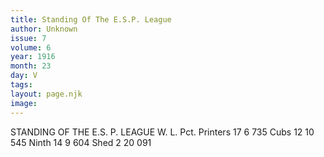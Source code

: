 ```yaml
---
title: Standing Of The E.S.P. League
author: Unknown
issue: 7
volume: 6
year: 1916
month: 23
day: V
tags:
layout: page.njk
image:
---
```

STANDING OF THE E.S. P. LEAGUE       W. L. Pct. Printers 17 6 735 Cubs 12 10 545 Ninth 14 9 604 Shed 2 20 091    


